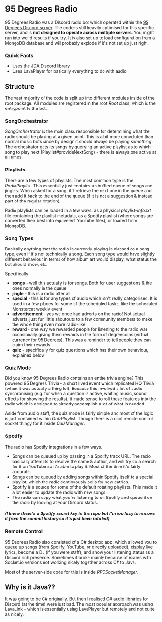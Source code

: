 # 95 Degrees Radio
95 Degrees Radio was a Discord radio bot which operated within the [95 Degrees Discord server](https://www.95degrees.cafe/). The code is still heavily optimised for this specific server, and is **not designed to operate across multiple servers**. You might run into weird results if you try. It is also set up to load configuration from a MongoDB database and will probably explode if it's not set up just right.

### Quick Facts
- Uses the JDA Discord library
- Uses LavaPlayer for basically everything to do with audio

## Structure
The vast majority of the code is split up into different modules inside of the root package. All modules are registered in the root *Root* class, which is the entrypoint to the bot.

### SongOrchestrator
*SongOrchestrator* is the main class responsible for determining what the radio should be playing at a given point. This is a bit more convoluted than normal music bots since by design it should always be playing *something*. The orchestrator gets its songs by querying an active playlist as to which song to play next (Playlist#provideNextSong) - there is always one active at all times.

### Playlists
There are a few types of playlists. The most common type is the *RadioPlaylist*. This essentially just contains a shuffled queue of songs and jingles. When asked for a song, it'll retrieve the next one in the queue and then add it back to the end of the queue (if it is not a suggestion & instead part of the regular rotation).

Radio playlists can be loaded in a few ways: as a physical *playlist-info.txt* file containing the playlist metadata, as a Spotify playlist (where songs are converted their best into equivelent YouTube files), or loaded from MongoDB.

### Song Types
Basically anything that the radio is currently playing is classed as a song type, even if it's not technically a song. Each song type would have slightly different behaviour in terms of how album art would display, what status the bot should show, etc.

Specifically:
- **songs** - well this actually is for songs. Both for user suggestions & the ones normally in the queue
- **jingle** - this is a radio after all
- **special** - this is for any types of audio which isn't really categorised. It is used in a few places for some of the scheduled tasks, like the scheduled Monstercat weekly event
- **advertisement** - yes we once had adverts on the radio! Not actual adverts, just fun little shoutouts to a few community members to make the whole thing even more radio-like
- **reward** - one way we rewarded people for listening to the radio was occasionally giving them rewards in the form of degreecoins (virtual currency for 95 Degrees). This was a reminder to tell people they can claim their rewards
- **quiz** - specifically for quiz questions which has their own behaviour, explained below

### Quiz Mode
Did you know 95 Degrees Radio contains an entire trivia engine? This powered 95 Degrees Trivia - a short lived event which replicated HQ Trivia (when it was actually a thing lol). Because this involved a lot of audio synchronising (e.g. for when a question is active, waiting music, sound effects for showing the results), it made sense to roll these features into the radio which is designed to already accomplish a lot of what is needed.

Aside from audio stuff, the quiz mode is fairly simple and most of the logic is just contained within *QuizPlaylist*. Though there is a cool remote control socket thingy for it inside *QuizManager*.

### Spotify
The radio has Spotify integrations in a few ways.
- Songs can be queued up by passing in a Spotify track URL. The radio basically attempts to resolve the name & author, and will try do a search for it on YouTube so it's able to play it. Most of the time it's fairly accurate.
- Songs can be queued by adding songs within Spotify itself to a special playlist, which the radio continuously polls for new entries.
- Spotify is a source for some of the default rotating playlists. This made it a lot easier to update the radio with new songs.
- The radio can copy what you're listening to on Spotify and queue it on the radio by looking at your Discord status.

##### (I know there's a Spotify secret key in the repo but I'm too lazy to remove it from the commit history so it's just been rotated)

### Remote Control
95 Degrees Radio also consisted of a C# desktop app, which allowed you to queue up songs (from Spotify, YouTube, or directly uploaded), display live lyrics, become a DJ (if you were staff), and show your listening status as a Discord rich presence. Sometimes it broke mainly because of issues with Socket.io versions not working nicely together across C# to Java.

Most of the server-side code for this is inside *RPCSocketManager*.

## Why is it Java??
It was going to be C# originally. But then I realised C# audio libraries for Discord (at the time) were just bad. The most popular approach was using LavaLink - which is essentially using LavaPlayer but remotely and not quite as nicely.
